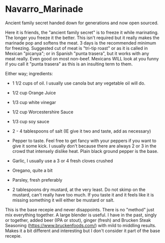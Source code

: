 # Navarro_Marinade
Ancient family secret handed down for generations and now open sourced.

Here it is friends, the "ancient family secret" is to freeze it while marinating. The longer you freeze it the better. This isn't required but it really makes the marinade pop and softens the meat. 3 days is the recommended minimum for freezing. Suggested cut of meat is "tri-tip roast" or as it is called in Mexican "picanya"; or in Spanish "punta trasera", but it works with any meat really. Even good on most non-beef. Mexicans WILL look at you funny if you call it "punta trasera" as this is an insulting term to them.

Either way; ingredients:

- 1 1/2 cups of oil. I usually use canola but any vegetable oil will do.

- 1/2 cup Orange Juice

- 1/3 cup white vinegar

- 1/2 cup Worcestershire Sauce

- 1/3 cup soy sauce

- 2 - 4 tablespoons of salt (IE give it two and taste, add as necessary)

- Pepper to taste. Feel free to get fancy with your peppers if you want to give it some kick. I usually don't because there are always 2 or 3 in the crowd that intensely dislike heat. Plain black ground pepper is the base.

- Garlic, I usually use a 3 or 4 fresh cloves crushed

- Oregano, quite a bit

- Parsley, fresh preferably

- 2 tablespoons dry mustard, at the very least. Do not skimp on the mustard, can't really have too much. If you taste it and it feels like it is missing something it will either be mustard or salt.

This is the base recepie and never disappoints. There is no "method" just mix everything together. A large blender is useful. I have in the past, singly or together, added beer (IPA or stout), ginger (fresh) and Brucken Steak Seasoning (https://www.bruckenfoods.com/) with mild to middling results. Makes it a bit different and interesting but I don't consider it part of the base recepie. 
